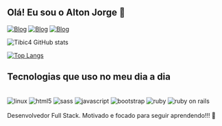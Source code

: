 ## Olá! Eu sou o Alton Jorge 👋


[![Blog](https://img.shields.io/badge/Gmail-D14836?style=for-the-badge&logo=gmail&logoColor=white)](bicagold@gmail.com)
[![Blog](https://img.shields.io/badge/WhatsApp-25D366?style=for-the-badge&logo=whatsapp&logoColor=white)](https://api.whatsapp.com/send?phone=34999877979)
[![Blog](https://img.shields.io/badge/LinkedIn-0077B5?style=for-the-badge&logo=linkedin&logoColor=white)](https://www.linkedin.com/in/alton-vieira-02839423b/)

![Tibic4 GitHub stats](https://github-readme-stats.vercel.app/api?username=Tibic4&show_icons=true&theme=dracula)

[![Top Langs](https://github-readme-stats.vercel.app/api/top-langs/?username=Tibic4)](https://github.com/Tibic4/github-readme-stats)

## Tecnologias que uso no meu dia a dia

<div style="display: inline_block"><br/>
  <img align="center" alt="linux" src= "https://img.shields.io/badge/Linux-FCC624?style=for-the-badge&logo=linux&logoColor=black"/>
  <img align="center" alt="html5" src= "https://img.shields.io/badge/HTML-239120?style=for-the-badge&logo=html5&logoColor=white"/>
  <img align="center" alt="sass" src= "https://img.shields.io/badge/Sass-CC6699?style=for-the-badge&logo=sass&logoColor=white"/>
  <img align="center" alt="javascript" src= "https://img.shields.io/badge/JavaScript-F7DF1E?style=for-the-badge&logo=javascript&logoColor=black"/>
  <img align="center" alt="bootstrap" src= "https://img.shields.io/badge/Bootstrap-563D7C?style=for-the-badge&logo=bootstrap&logoColor=white"/>
  <img align="center" alt="ruby" src= "https://img.shields.io/badge/Ruby-CC342D?style=for-the-badge&logo=ruby&logoColor=white"/>
  <img align="center" alt="ruby on rails" src= "https://img.shields.io/badge/Ruby_on_Rails-CC0000?style=for-the-badge&logo=ruby-on-rails&logoColor=white"/>
</div><br/>
  Desenvolvedor Full Stack. Motivado e focado para seguir aprendendo!!! 💪
